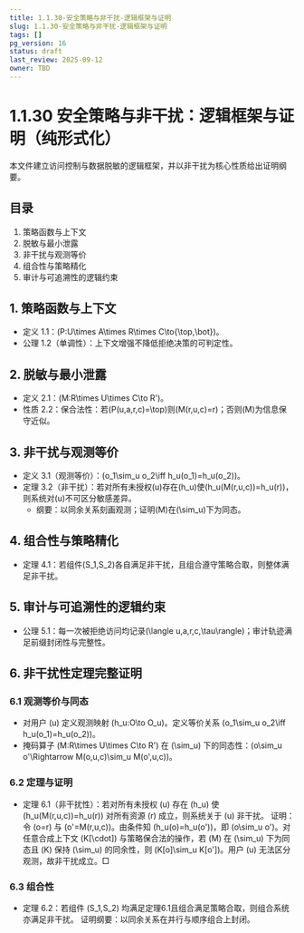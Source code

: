 ```yaml
---
title: 1.1.30-安全策略与非干扰-逻辑框架与证明
slug: 1.1.30-安全策略与非干扰-逻辑框架与证明
tags: []
pg_version: 16
status: draft
last_review: 2025-09-12
owner: TBD
---
```


# 1.1.30 安全策略与非干扰：逻辑框架与证明（纯形式化）

本文件建立访问控制与数据脱敏的逻辑框架，并以非干扰为核心性质给出证明纲要。

## 目录

1. 策略函数与上下文
2. 脱敏与最小泄露
3. 非干扰与观测等价
4. 组合性与策略精化
5. 审计与可追溯性的逻辑约束

## 1. 策略函数与上下文

- 定义 1.1：\(P:U\times A\times R\times C\to\{\top,\bot\}\)。
- 公理 1.2（单调性）：上下文增强不降低拒绝决策的可判定性。

## 2. 脱敏与最小泄露

- 定义 2.1：\(M:R\times U\times C\to R'\)。
- 性质 2.2：保合法性：若\(P(u,a,r,c)=\top\)则\(M(r,u,c)=r\)；否则\(M\)为信息保守近似。

## 3. 非干扰与观测等价

- 定义 3.1（观测等价）：\(o_1\sim_u o_2\iff h_u(o_1)=h_u(o_2)\)。
- 定理 3.2（非干扰）：若对所有未授权\(u\)存在\(h_u\)使\(h_u(M(r,u,c))=h_u(r)\)，则系统对\(u\)不可区分敏感差异。
  - 纲要：以同余关系刻画观测；证明\(M\)在\(\sim_u\)下为同态。

## 4. 组合性与策略精化

- 定理 4.1：若组件\(S_1,S_2\)各自满足非干扰，且组合遵守策略合取，则整体满足非干扰。

## 5. 审计与可追溯性的逻辑约束

- 公理 5.1：每一次被拒绝访问均记录\(\langle u,a,r,c,\tau\rangle\)；审计轨迹满足前缀封闭性与完整性。

## 6. 非干扰性定理完整证明

### 6.1 观测等价与同态

- 对用户 \(u\) 定义观测映射 \(h_u:O\to O_u\)。定义等价关系 \(o_1\sim_u o_2\iff h_u(o_1)=h_u(o_2)\)。
- 掩码算子 \(M:R\times U\times C\to R'\) 在 \(\sim_u\) 下的同态性：\(o\sim_u o'\Rightarrow M(o,u,c)\sim_u M(o',u,c)\)。

### 6.2 定理与证明

- 定理 6.1（非干扰性）：若对所有未授权 \(u\) 存在 \(h_u\) 使 \(h_u(M(r,u,c))=h_u(r)\) 对所有资源 \(r\) 成立，则系统关于 \(u\) 非干扰。
  证明：令 \(o=r\) 与 \(o'=M(r,u,c)\)。由条件知 \(h_u(o)=h_u(o')\)，即 \(o\sim_u o'\)。对任意合成上下文 \(K[\cdot]\) 与策略保合法的操作，若 \(M\) 在 \(\sim_u\) 下为同态且 \(K\) 保持 \(\sim_u\) 的同余性，则 \(K[o]\sim_u K[o']\)。用户 \(u\) 无法区分观测，故非干扰成立。□

### 6.3 组合性

- 定理 6.2：若组件 \(S_1,S_2\) 均满足定理6.1且组合满足策略合取，则组合系统亦满足非干扰。
  证明纲要：以同余关系在并行与顺序组合上封闭。
